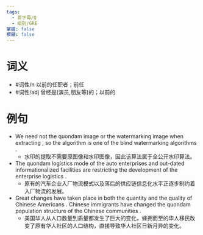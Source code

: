 ```yaml
---
tags:
  - 首字母/Q
  - 级别/GRE
掌握: false
模糊: false
---
```

# 词义
- #词性/n  以前的任职者；前任
- #词性/adj  曾经是(演员,朋友等)的；以前的
# 例句
- We need not the quondam image or the watermarking image when extracting , so the algorithm is one of the blind watermarking algorithms .
	- 水印的提取不需要原图像和水印图像，因此该算法属于全公开水印算法。
- The quondam logistics mode of the auto enterprises and out-dated informationalized facilities are restricting the development of the enterprise logistics .
	- 原有的汽车企业入厂物流模式以及落后的供应链信息化水平正逐步制约着入厂物流的发展。
- Great changes have taken place in both the quantity and the quality of Chinese Americans . Chinese immigrants have changed the quondam population structure of the Chinese communities .
	- 美国华人从人口数量到质量都发生了巨大的变化，蜂拥而至的华人移民改变了原有华人社区的人口结构，直接导致华人社区日新月异的变化。
